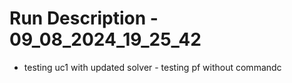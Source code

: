 # Run Description - 09_08_2024_19_25_42

- testing uc1 with updated solver - testing pf without commandc

